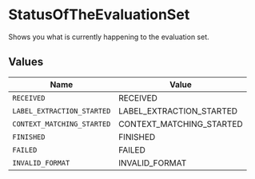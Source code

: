# StatusOfTheEvaluationSet

Shows you what is currently happening to the evaluation set.


## Values

| Name                       | Value                      |
| -------------------------- | -------------------------- |
| `RECEIVED`                 | RECEIVED                   |
| `LABEL_EXTRACTION_STARTED` | LABEL_EXTRACTION_STARTED   |
| `CONTEXT_MATCHING_STARTED` | CONTEXT_MATCHING_STARTED   |
| `FINISHED`                 | FINISHED                   |
| `FAILED`                   | FAILED                     |
| `INVALID_FORMAT`           | INVALID_FORMAT             |